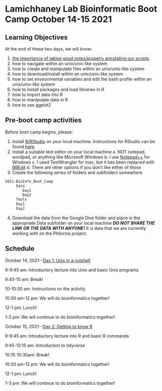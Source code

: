 # Lamichhaney Lab Bioinformatic Boot Camp October 14-15 2021

## Learning Objectives

At the end of these two days, we will know:
1.	[the importance of taking good notes/properly annotating our scripts](https://github.com/wjdavis90/Omics_lab_server/blob/main/tutorials/2021_Bio_Info_Bootcamp/Learning_Objective_1.md)
2.	how to navigate within an unix/unix-like system
3.	how to create and manipulate files within an unix/unix-like system
4.	how to download/install within an unix/unix-like system
5.	how to set environmental variables and edit the bash profile within an unix/unix-like system
6.	how to install packages and load libraries in R
7.	how to import data into R
8.	how to manipulate data in R
9.	how to use ggplot2

## Pre-boot camp activities

Before boot camp begins, please:
1.	Install [R/RStudio](https://www.r-project.org/) on your local machine. Instructions for RStudio can be found [here](https://youtu.be/D6CunpqF04E).
2.	Install a suitable text editor on your local machine
a.	NOT notepad, wordpad, or anything like Microsoft Windows
b.	I use [Notepad++](https://notepad-plus-plus.org/) for Windows
c.	I used TextWrangler for mac, but it has been replaced with [BBEdit](https://www.barebones.com/products/bbedit/)
d.	There are other options if you don’t like either of those
3.	Create the following series of folders and subfolders somewhere
```bash
2021-BioInfo_Boot_Camp
     Data
        Day1
        Day2
     Tools
     Day1
     Day2
```
4.	Download the data from the Google Dive folder and place in the appropriate Data subfolder on your local machine
***DO NOT SHARE THE LINK OR THE DATA WITH ANYONE!*** It is data that we are currently working with on the Philornis project.
 

## Schedule

October 14, 2021--[Day 1: Unix in a nutshell](https://github.com/wjdavis90/Omics_lab_server/tree/main/tutorials/2021_Bio_Info_Bootcamp/Unix_in_a_nutshell)

9-9:45 am: Introductory lecture into Unix and basic Unix programs

9:45-10 am: Break!

10-10:30 am: Instructions on the activity

10:30 am-12 pm: We will do bioinformatics together!

12-1 pm: Lunch!

1-3 pm: We will continue to do bioinformatics together!

October 15, 2021--[Day 2: Getting to know R](https://github.com/wjdavis90/Omics_lab_server/tree/main/tutorials/2021_Bio_Info_Bootcamp/Getting_to_know_R)

9-9:45 am: Introductory lecture into R and basic R commands

9:45-10:15 am: Introduction to tidyverse

10:15-10:30am: Break!

10:30 am-12 pm: We will do bioinformatics together!

12-1 pm: Lunch!

1-3 pm: We will continue to do bioinformatics together!
